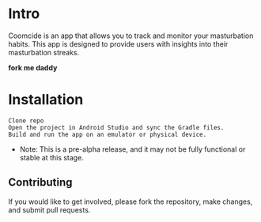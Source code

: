  
# Intro

Coomcide is an app that allows you to track and monitor your masturbation habits. This app is designed to provide users with insights into their masturbation streaks.

 **fork me daddy**

# Installation

    Clone repo
    Open the project in Android Studio and sync the Gradle files.
    Build and run the app on an emulator or physical device.

- Note: This is a pre-alpha release, and it may not be fully functional or stable at this stage.

## Contributing

If you would like to get involved, please fork the repository, make changes, and submit pull requests.

